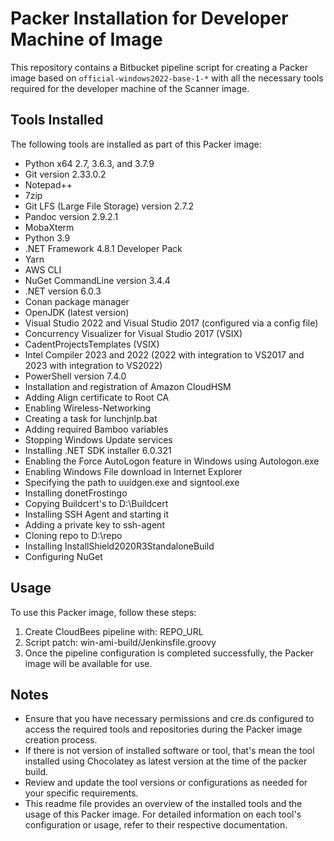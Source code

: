 # Packer Installation for Developer Machine of Image

This repository contains a Bitbucket pipeline script for creating a Packer image based on `official-windows2022-base-1-*` with all the necessary tools required for the developer machine of the Scanner image.

## Tools Installed

The following tools are installed as part of this Packer image:

- Python x64 2.7, 3.6.3, and 3.7.9
- Git version 2.33.0.2
- Notepad++
- 7zip
- Git LFS (Large File Storage) version 2.7.2
- Pandoc version 2.9.2.1
- MobaXterm
- Python 3.9
- .NET Framework 4.8.1 Developer Pack
- Yarn
- AWS CLI
- NuGet CommandLine version 3.4.4
- .NET version 6.0.3
- Conan package manager
- OpenJDK (latest version)
- Visual Studio 2022 and Visual Studio 2017 (configured via a config file)
- Concurrency Visualizer for Visual Studio 2017 (VSIX)
- CadentProjectsTemplates (VSIX)
- Intel Compiler 2023 and 2022 (2022 with integration to VS2017 and 2023 with integration to VS2022)
- PowerShell version 7.4.0
- Installation and registration of Amazon CloudHSM
- Adding Align certificate to Root CA
- Enabling Wireless-Networking
- Creating a task for lunchjnlp.bat
- Adding required Bamboo variables
- Stopping Windows Update services
- Installing .NET SDK installer 6.0.321
- Enabling the Force AutoLogon feature in Windows using Autologon.exe
- Enabling Windows File download in Internet Explorer
- Specifying the path to uuidgen.exe and signtool.exe
- Installing donetFrostingo
- Copying Buildcert's to D:\Buildcert
- Installing SSH Agent and starting it
- Adding a private key to ssh-agent
- Cloning repo to D:\repo
- Installing InstallShield2020R3StandaloneBuild
- Configuring NuGet

## Usage

To use this Packer image, follow these steps:

1. Create CloudBees pipeline with: REPO_URL
2. Script patch: win-ami-build/Jenkinsfile.groovy
4. Once the pipeline configuration is completed successfully, the Packer image will be available for use.

## Notes

- Ensure that you have necessary permissions and cre.ds configured to access the required tools and repositories during the Packer image creation process.
- If there is not version of installed software or tool,  that's mean the tool installed using Chocolatey as latest version at the time of the packer build.
- Review and update the tool versions or configurations as needed for your specific requirements.
- This readme file provides an overview of the installed tools and the usage of this Packer image. For detailed information on each tool's configuration or usage, refer to their respective documentation.

